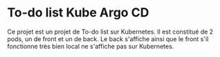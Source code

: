# To-do list Kube Argo CD

Ce projet est un projet de To-do list sur Kubernetes. Il est constitué de 2 pods, un de front et un de back. 
Le back s'affiche ainsi que le front s'il fonctionne très bien local ne s'affiche pas sur Kubernetes.
